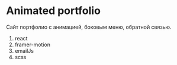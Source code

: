 # Animated portfolio

Сайт портфолио с анимацией, боковым меню, обратной связью.

1. react
2. framer-motion
3. emailJs
4. scss

